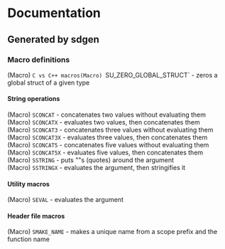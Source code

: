# Documentation  
## Generated by sdgen
### Macro definitions
(Macro) `C vs C++ macros(Macro) `SU_ZERO_GLOBAL_STRUCT` - zeros a global struct of a given type  
#### String operations
(Macro) `SCONCAT` - concatenates two values without evaluating them  
(Macro) `SCONCATX` - evaluates two values, then concatenates them  
(Macro) `SCONCAT3` - concatenates three values without evaluating them  
(Macro) `SCONCAT3X` - evaluates three values, then concatenates them  
(Macro) `SCONCAT5` - concatenates five values without evaluating them  
(Macro) `SCONCAT5X` - evaluates five values, then concatenates them  
(Macro) `SSTRING` - puts ""s (quotes) around the argument  
(Macro) `SSTRINGX` - evaluates the argument, then stringifies it  
#### Utility macros
(Macro) `SEVAL` - evaluates the argument  
#### Header file macros
(Macro) `SMAKE_NAME` - makes a unique name from a scope prefix and the function name  
